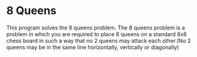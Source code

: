 # 8 Queens
This program solves the 8 queens problem. The 8 queens problem is a problem in which you are required to place 8 queens on a standard 8x8 chess board in such a way that no 2 queens may attack each other.(No 2 queens may be in the same line horizontally, vertically or diagonally) 
